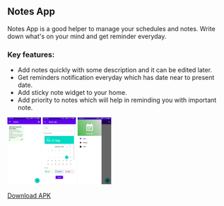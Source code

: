 ## Notes App

Notes App is a good helper to manage your schedules and notes. Write down what's on your mind and get reminder everyday.

### Key features: 
* Add notes quickly with some description and it can be edited later.
* Get reminders notification everyday which has date near to present date.
* Add sticky note widget to your home.
* Add priority to notes which will help in reminding you with important note.

<img src="https://raw.githubusercontent.com/shashank1800/Notes-App/master/Snapshot/ss2.jpg" width="15%">
<img src="https://raw.githubusercontent.com/shashank1800/Notes-App/master/Snapshot/ss3.jpg" width="15%">
<img src="https://raw.githubusercontent.com/shashank1800/Notes-App/master/Snapshot/ss1.jpg" width="15%">

[Download APK](https://raw.githubusercontent.com/shashank1800/Notes-App/master/apk/app-debug.apk)